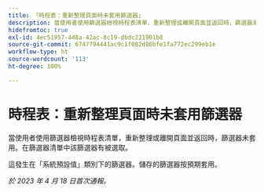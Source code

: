 ```yaml
---
title: 「時程表：重新整理頁面時未套用篩選器」
description: 當使用者使用篩選器檢視時程表清單，重新整理或離開頁面並返回時，篩選器未套用。在篩選器清單中該篩選器有被選取。
hidefromtoc: true
exl-id: 4ec51957-448a-42ac-8c19-dbdc221901b8
source-git-commit: 6747794441ac9c1f082d86bfe1fa772ec299eb1e
workflow-type: ht
source-wordcount: '113'
ht-degree: 100%

---
```


# 時程表：重新整理頁面時未套用篩選器

當使用者使用篩選器檢視時程表清單，重新整理或離開頁面並返回時，篩選器未套用。在篩選器清單中該篩選器有被選取。

這發生在「系統預設值」類別下的篩選器。儲存的篩選器按預期套用。

_於 2023 年 4 月 18 日首次通報。_
